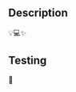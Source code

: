 ## Description
<!--
Describe your changes in detail.
Why is this change required? What problem does it solve?
If it fixes an open issue, please link to the issue here.
If appropriate, add screenshots, flowcharts, etc.
Remove this comment block and the emojis below before submiting it.
-->
💡💻✨

## Testing
<!--
Please describe in detail how you tested your changes.
The reviewer will probably follow the same steps to validate them.
Include details of your testing environment, the tests you ran to see how your change affects other areas of the code, etc.
Remove this comment block and the emojis below before submiting it.
-->
🤷
